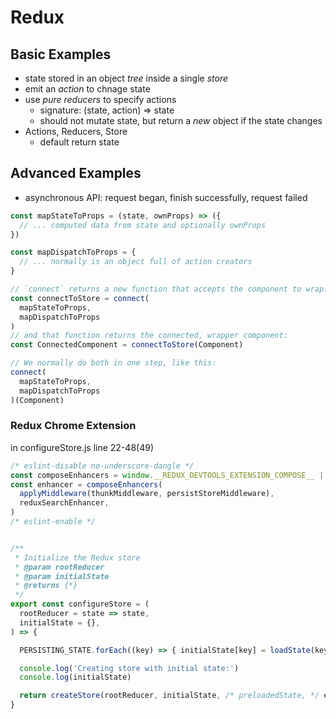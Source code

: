 # Redux

## Basic Examples
- state stored in an object *tree* inside a single *store*
- emit an *action* to chnage state
- use *pure reducers* to specify actions
  - signature: (state, action) => state
  - should not mutate state, but return a *new* object if the state changes
- Actions, Reducers, Store
  - default return state

## Advanced Examples
- asynchronous API: request began, finish successfully, request failed

```javascript
const mapStateToProps = (state, ownProps) => ({
  // ... computed data from state and optionally ownProps
})

const mapDispatchToProps = {
  // ... normally is an object full of action creators
}

// `connect` returns a new function that accepts the component to wrap:
const connectToStore = connect(
  mapStateToProps,
  mapDispatchToProps
)
// and that function returns the connected, wrapper component:
const ConnectedComponent = connectToStore(Component)

// We normally do both in one step, like this:
connect(
  mapStateToProps,
  mapDispatchToProps
)(Component)
```

### Redux Chrome Extension
in configureStore.js line 22-48(49)
```javascript
/* eslint-disable no-underscore-dangle */
const composeEnhancers = window.__REDUX_DEVTOOLS_EXTENSION_COMPOSE__ || compose
const enhancer = composeEnhancers(
  applyMiddleware(thunkMiddleware, persistStoreMiddleware),
  reduxSearchEnhancer,
)
/* eslint-enable */


/**
 * Initialize the Redux store
 * @param rootReducer
 * @param initialState
 * @returns {*}
 */
export const configureStore = (
  rootReducer = state => state,
  initialState = {},
) => {

  PERSISTING_STATE.forEach((key) => { initialState[key] = loadState(key) })

  console.log('Creating store with initial state:')
  console.log(initialState)

  return createStore(rootReducer, initialState, /* preloadedState, */ enhancer)
}
```